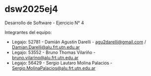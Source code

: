 # dsw2025ej4
Desarrollo de Software - Ejercicio N° 4

Integrantes del equipo:
- Legajo: 52781 - Damián Agustin Darelli - agu2darelli@gmail.com / Damian.Darelli@alu.frt.utn.edu.ar
- Legajo: 53552 - Bruno Thomas Vilariño - bruno.vilarino@alu.frt.utn.edu.ar
- Legajo: 56429 - Sergio Lautaro Molina Palacios - Sergio.MolinaPalacios@alu.frt.utn.edu.ar
